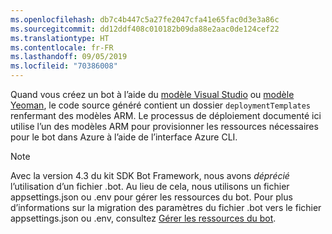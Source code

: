 ```yaml
---
ms.openlocfilehash: db7c4b447c5a27fe2047cfa41e65fac0d3e3a86c
ms.sourcegitcommit: dd12ddf408c010182b09da88e2aac0de124cef22
ms.translationtype: HT
ms.contentlocale: fr-FR
ms.lasthandoff: 09/05/2019
ms.locfileid: "70386008"
---
```

Quand vous créez un bot à l’aide du [modèle Visual Studio](https://docs.microsoft.com/azure/bot-service/dotnet/bot-builder-dotnet-sdk-quickstart?view=azure-bot-service-4.0) ou [modèle Yeoman](https://docs.microsoft.com/azure/bot-service/javascript/bot-builder-javascript-quickstart?view=azure-bot-service-4.0), le code source généré contient un dossier `deploymentTemplates` renfermant des modèles ARM. Le processus de déploiement documenté ici utilise l’un des modèles ARM pour provisionner les ressources nécessaires pour le bot dans Azure à l’aide de l’interface Azure CLI. 

> [!NOTE]
> Avec la version 4.3 du kit SDK Bot Framework, nous avons _déprécié_ l’utilisation d’un fichier .bot. Au lieu de cela, nous utilisons un fichier appsettings.json ou .env pour gérer les ressources du bot. Pour plus d’informations sur la migration des paramètres du fichier .bot vers le fichier appsettings.json ou .env, consultez [Gérer les ressources du bot](https://docs.microsoft.com/azure/bot-service/bot-file-basics?view=azure-bot-service-4.0).
